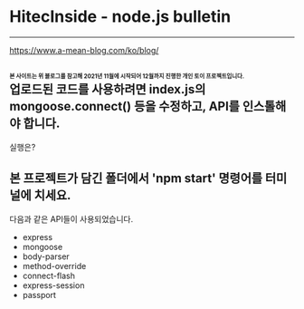 # HitecInside - node.js bulletin
-----------
https://www.a-mean-blog.com/ko/blog/   
         
<font size="1">본 사이트는 위 블로그를 참고해 2021년 11월에 시작되어 12월까지 진행한 개인 토이 프로젝트입니다.</font>     
업로드된 코드를 사용하려면 index.js의 mongoose.connect() 등을 수정하고, API를 인스톨해야 합니다.      
---------
실행은?   
       
본 프로젝트가 담긴 폴더에서 'npm start' 명령어를 터미널에 치세요.   
----------  
다음과 같은 API들이 사용되었습니다.      
+ express    
+ mongoose    
+ body-parser   
+ method-override   
+ connect-flash   
+ express-session   
+ passport   